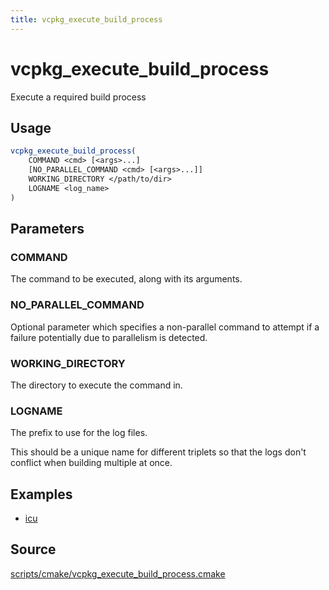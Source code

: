 ```yaml
---
title: vcpkg_execute_build_process
---
```


# vcpkg_execute_build_process

Execute a required build process

## Usage

```cmake
vcpkg_execute_build_process(
    COMMAND <cmd> [<args>...]
    [NO_PARALLEL_COMMAND <cmd> [<args>...]]
    WORKING_DIRECTORY </path/to/dir>
    LOGNAME <log_name>
)
```
## Parameters

### COMMAND
The command to be executed, along with its arguments.

### NO_PARALLEL_COMMAND

Optional parameter which specifies a non-parallel command to attempt if a
failure potentially due to parallelism is detected.

### WORKING_DIRECTORY

The directory to execute the command in.

### LOGNAME

The prefix to use for the log files.

This should be a unique name for different triplets so that the logs don't
conflict when building multiple at once.

## Examples

- [icu](https://github.com/Microsoft/vcpkg/blob/master/ports/icu/portfile.cmake)

## Source

[scripts/cmake/vcpkg\_execute\_build\_process.cmake](https://github.com/Microsoft/vcpkg/blob/master/scripts/cmake/vcpkg_execute_build_process.cmake)

